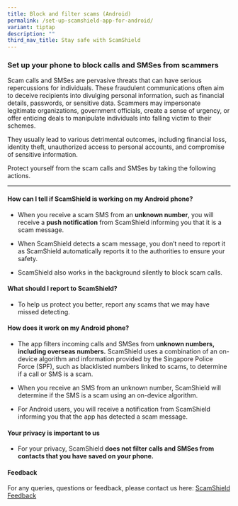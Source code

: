 ```yaml
---
title: Block and filter scams (Android)
permalink: /set-up-scamshield-app-for-android/
variant: tiptap
description: ""
third_nav_title: Stay safe with ScamShield
---
```

<h3><strong>Set up your phone to block calls and SMSes from scammers</strong></h3>
<p>Scam calls and SMSes are pervasive threats that can have serious repercussions
for individuals. These fraudulent communications often aim to deceive recipients
into divulging personal information, such as financial details, passwords,
or sensitive data. Scammers may impersonate legitimate organizations, government
officials, create a sense of urgency, or offer enticing deals to manipulate
individuals into falling victim to their schemes.</p>
<p>They usually lead to various detrimental outcomes, including financial
loss, identity theft, unauthorized access to personal accounts, and compromise
of sensitive information.</p>
<p>Protect yourself from the scam calls and SMSes by taking the following
actions.</p>
<hr>
<h4>How can I tell if ScamShield is working on my Android phone?</h4>
<p></p>
<ul data-tight="true" class="tight">
<li>
<p>When you receive a scam SMS from an <strong>unknown number</strong>, you
will receive a <strong>push notification</strong> from ScamShield informing
you that it is a scam message.</p>
</li>
<li>
<p>When ScamShield detects a scam message, you don’t need to report it as
ScamShield automatically reports it to the authorities to ensure your safety.</p>
</li>
<li>
<p>ScamShield also works in the background silently to block scam calls.</p>
</li>
</ul>
<h4>What should I report to ScamShield?</h4>
<ul data-tight="true" class="tight">
<li>
<p>To help us protect you better, report any scams that we may have missed
detecting.</p>
</li>
</ul>
<h4>How does it work on my Android phone?</h4>
<ul>
<li>
<p>The app filters incoming calls and SMSes from <strong>unknown numbers, including overseas numbers.</strong> ScamShield
uses a combination of an on-device algorithm and information provided by
the Singapore Police Force (SPF), such as blacklisted numbers linked to
scams, to determine if a call or SMS is a scam.</p>
</li>
<li>
<p>When you receive an SMS from an unknown number, ScamShield will determine
if the SMS is a scam using an on-device algorithm.</p>
</li>
<li>
<p>For Android users, you will receive a notification from ScamShield informing
you that the app has detected a scam message.</p>
</li>
</ul>
<h4>Your privacy is important to us</h4>
<ul data-tight="true" class="tight">
<li>
<p>For your privacy, ScamShield <strong>does not filter calls and SMSes from contacts that you have saved on your phone.</strong>
</p>
</li>
</ul>
<h4>Feedback</h4>
<p>For any queries, questions or feedback, please contact us here: <a href="https://go.gov.sg/scamshield-feedback" rel="noopener noreferrer nofollow" target="_blank"><u>ScamShield Feedback</u></a>
</p>